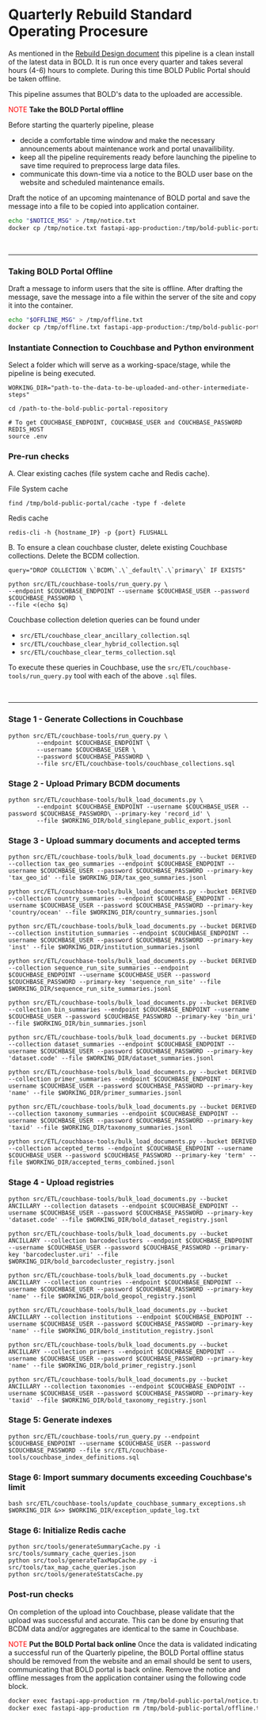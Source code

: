 # Quarterly Rebuild Standard Operating Procesure

As mentioned in the [Rebuild Design document](REBUILD_DESIGN.md) this pipeline is a clean install of the latest data in BOLD.
It is run once every quarter and takes several hours (4-6) hours to complete. During this time BOLD Public Portal should be taken offline.

This pipeline assumes that BOLD's data to the uploaded are accessible.

<font color='red'>NOTE</font>
**Take the BOLD Portal offline**

Before starting the quarterly pipeline, please
* decide a comfortable time window and make the necessary announcements about maintenance work and portal unavailibility.
* keep all the pipeline requirements ready before launching the pipeline to save time required to preprocess large data files.
* communicate this down-time via a notice to the BOLD user base on the website and scheduled maintenance emails.

Draft the notice of an upcoming maintenance of BOLD portal and save the message into a file to be copied into application container.
```bash
echo "$NOTICE_MSG" > /tmp/notice.txt
docker cp /tmp/notice.txt fastapi-app-production:/tmp/bold-public-portal/notice.txt
```

<br/>

---

### Taking BOLD Portal Offline

Draft a message to inform users that the site is offline. After drafting the message, save the message into a file within
the server of the site and copy it into the container.

```bash
echo "$OFFLINE_MSG" > /tmp/offline.txt
docker cp /tmp/offline.txt fastapi-app-production:/tmp/bold-public-portal/offline.txt
```

### Instantiate Connection to Couchbase and Python environment

Select a folder which will serve as a working-space/stage, while the pipeline is being executed.
```
WORKING_DIR="path-to-the-data-to-be-uploaded-and-other-intermediate-steps"

cd /path-to-the-bold-public-portal-repository

# To get COUCHBASE_ENDPOINT, COUCHBASE_USER and COUCHBASE_PASSWORD REDIS_HOST
source .env
```


### Pre-run checks
A. Clear existing caches (file system cache and Redis cache).

File System cache
```
find /tmp/bold-public-portal/cache -type f -delete
```

Redis cache
```
redis-cli -h {hostname_IP} -p {port} FLUSHALL
```

B. To ensure a clean couchbase cluster, delete existing Couchbase collections.
Delete the BCDM collection.
```
query="DROP COLLECTION \`BCDM\`.\`_default\`.\`primary\` IF EXISTS"

python src/ETL/couchbase-tools/run_query.py \
--endpoint $COUCHBASE_ENDPOINT --username $COUCHBASE_USER --password $COUCHBASE_PASSWORD \
--file <(echo $q)
```

Couchbase collection deletion queries can be found under
* `src/ETL/couchbase_clear_ancillary_collection.sql`
* `src/ETL/couchbase_clear_hybrid_collection.sql`
* `src/ETL/couchbase_clear_terms_collection.sql`

To execute these queries in Couchbase, use the `src/ETL/couchbase-tools/run_query.py` tool with each of the above `.sql` files.


<br/>

---

### Stage 1 - Generate Collections in Couchbase
```
python src/ETL/couchbase-tools/run_query.py \
        --endpoint $COUCHBASE_ENDPOINT \
        --username $COUCHBASE_USER \
        --password $COUCHBASE_PASSWORD \
        --file src/ETL/couchbase-tools/couchbase_collections.sql
```

### Stage 2 - Upload Primary BCDM documents
```
python src/ETL/couchbase-tools/bulk_load_documents.py \
        --endpoint $COUCHBASE_ENDPOINT --username $COUCHBASE_USER --password $COUCHBASE_PASSWORD\ --primary-key 'record_id' \
        --file $WORKING_DIR/bold_singlepane_public_export.jsonl
```

### Stage 3 - Upload summary documents and accepted terms
```
python src/ETL/couchbase-tools/bulk_load_documents.py --bucket DERIVED --collection tax_geo_summaries --endpoint $COUCHBASE_ENDPOINT --username $COUCHBASE_USER --password $COUCHBASE_PASSWORD --primary-key 'tax_geo_id' --file $WORKING_DIR/tax_geo_summaries.jsonl

python src/ETL/couchbase-tools/bulk_load_documents.py --bucket DERIVED --collection country_summaries --endpoint $COUCHBASE_ENDPOINT --username $COUCHBASE_USER --password $COUCHBASE_PASSWORD --primary-key 'country/ocean' --file $WORKING_DIR/country_summaries.jsonl

python src/ETL/couchbase-tools/bulk_load_documents.py --bucket DERIVED --collection institution_summaries --endpoint $COUCHBASE_ENDPOINT --username $COUCHBASE_USER --password $COUCHBASE_PASSWORD --primary-key 'inst' --file $WORKING_DIR/institution_summaries.jsonl

python src/ETL/couchbase-tools/bulk_load_documents.py --bucket DERIVED --collection sequence_run_site_summaries --endpoint $COUCHBASE_ENDPOINT --username $COUCHBASE_USER --password $COUCHBASE_PASSWORD --primary-key 'sequence_run_site' --file $WORKING_DIR/sequence_run_site_summaries.jsonl

python src/ETL/couchbase-tools/bulk_load_documents.py --bucket DERIVED --collection bin_summaries --endpoint $COUCHBASE_ENDPOINT --username $COUCHBASE_USER --password $COUCHBASE_PASSWORD --primary-key 'bin_uri' --file $WORKING_DIR/bin_summaries.jsonl

python src/ETL/couchbase-tools/bulk_load_documents.py --bucket DERIVED --collection dataset_summaries --endpoint $COUCHBASE_ENDPOINT --username $COUCHBASE_USER --password $COUCHBASE_PASSWORD --primary-key 'dataset.code' --file $WORKING_DIR/dataset_summaries.jsonl

python src/ETL/couchbase-tools/bulk_load_documents.py --bucket DERIVED --collection primer_summaries --endpoint $COUCHBASE_ENDPOINT --username $COUCHBASE_USER --password $COUCHBASE_PASSWORD --primary-key 'name' --file $WORKING_DIR/primer_summaries.jsonl

python src/ETL/couchbase-tools/bulk_load_documents.py --bucket DERIVED --collection taxonomy_summaries --endpoint $COUCHBASE_ENDPOINT --username $COUCHBASE_USER --password $COUCHBASE_PASSWORD --primary-key 'taxid' --file $WORKING_DIR/taxonomy_summaries.jsonl

python src/ETL/couchbase-tools/bulk_load_documents.py --bucket DERIVED --collection accepted_terms --endpoint $COUCHBASE_ENDPOINT --username $COUCHBASE_USER --password $COUCHBASE_PASSWORD --primary-key 'term' --file $WORKING_DIR/accepted_terms_combined.jsonl
```

### Stage 4 - Upload registries
```
python src/ETL/couchbase-tools/bulk_load_documents.py --bucket ANCILLARY --collection datasets --endpoint $COUCHBASE_ENDPOINT --username $COUCHBASE_USER --password $COUCHBASE_PASSWORD --primary-key 'dataset.code' --file $WORKING_DIR/bold_dataset_registry.jsonl

python src/ETL/couchbase-tools/bulk_load_documents.py --bucket ANCILLARY --collection barcodeclusters --endpoint $COUCHBASE_ENDPOINT --username $COUCHBASE_USER --password $COUCHBASE_PASSWORD --primary-key 'barcodecluster.uri' --file $WORKING_DIR/bold_barcodecluster_registry.jsonl

python src/ETL/couchbase-tools/bulk_load_documents.py --bucket ANCILLARY --collection countries --endpoint $COUCHBASE_ENDPOINT --username $COUCHBASE_USER --password $COUCHBASE_PASSWORD --primary-key 'name' --file $WORKING_DIR/bold_geopol_registry.jsonl

python src/ETL/couchbase-tools/bulk_load_documents.py --bucket ANCILLARY --collection institutions --endpoint $COUCHBASE_ENDPOINT --username $COUCHBASE_USER --password $COUCHBASE_PASSWORD --primary-key 'name' --file $WORKING_DIR/bold_institution_registry.jsonl

python src/ETL/couchbase-tools/bulk_load_documents.py --bucket ANCILLARY --collection primers --endpoint $COUCHBASE_ENDPOINT --username $COUCHBASE_USER --password $COUCHBASE_PASSWORD --primary-key 'name' --file $WORKING_DIR/bold_primer_registry.jsonl

python src/ETL/couchbase-tools/bulk_load_documents.py --bucket ANCILLARY --collection taxonomies --endpoint $COUCHBASE_ENDPOINT --username $COUCHBASE_USER --password $COUCHBASE_PASSWORD --primary-key 'taxid' --file $WORKING_DIR/bold_taxonomy_registry.jsonl
```

### Stage 5: Generate indexes
```
python src/ETL/couchbase-tools/run_query.py --endpoint $COUCHBASE_ENDPOINT --username $COUCHBASE_USER --password $COUCHBASE_PASSWORD --file src/ETL/couchbase-tools/couchbase_index_definitions.sql
```

### Stage 6: Import summary documents exceeding Couchbase's limit
```
bash src/ETL/couchbase-tools/update_couchbase_summary_exceptions.sh $WORKING_DIR &>> $WORKING_DIR/exception_update_log.txt
```

### Stage 6: Initialize Redis cache
```
python src/tools/generateSummaryCache.py -i src/tools/summary_cache_queries.json
python src/tools/generateTaxMapCache.py -i src/tools/tax_map_cache_queries.json
python src/tools/generateStatsCache.py
```

### Post-run checks

On completion of the upload into Couchbase, please validate that the upload was successful and accurate. This can be done by ensuring that BCDM data and/or aggregates are identical to the same in Couchbase.

<font color='red'>NOTE</font>
**Put the BOLD Portal back online**
Once the data is validated indicating a successful run of the Quarterly pipeline, the BOLD Portal offline status should be removed from the website and an email should be sent to users, communicating that BOLD portal is back online. Remove the notice and offline messages from the application container using the following code block.

```bash
docker exec fastapi-app-production rm /tmp/bold-public-portal/notice.txt
docker exec fastapi-app-production rm /tmp/bold-public-portal/offline.txt
```
